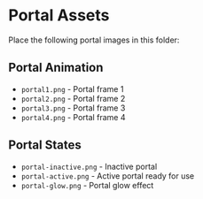 # Portal Assets

Place the following portal images in this folder:

## Portal Animation
- `portal1.png` - Portal frame 1
- `portal2.png` - Portal frame 2
- `portal3.png` - Portal frame 3
- `portal4.png` - Portal frame 4

## Portal States
- `portal-inactive.png` - Inactive portal
- `portal-active.png` - Active portal ready for use
- `portal-glow.png` - Portal glow effect
